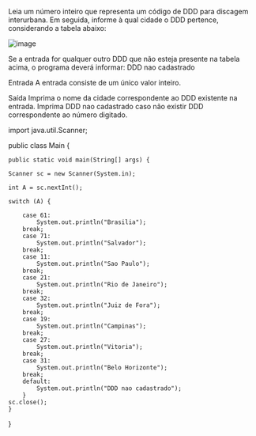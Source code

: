 Leia um número inteiro que representa um código de DDD para discagem interurbana. Em seguida, informe à qual cidade o DDD pertence, considerando a tabela abaixo:

![image](https://user-images.githubusercontent.com/67755952/172598083-f6f2b226-5d60-49f4-b0f4-b730974dbde2.png)

Se a entrada for qualquer outro DDD que não esteja presente na tabela acima, o programa deverá informar:
DDD nao cadastrado

Entrada
A entrada consiste de um único valor inteiro.

Saída
Imprima o nome da cidade correspondente ao DDD existente na entrada. Imprima DDD nao cadastrado caso não existir DDD correspondente ao número digitado.

import java.util.Scanner;

public class Main {
 
    public static void main(String[] args) {
        
    Scanner sc = new Scanner(System.in);
        
    int A = sc.nextInt();
        
    switch (A) {
        
        case 61:
            System.out.println("Brasilia");
        break;
        case 71:
            System.out.println("Salvador");
        break;
        case 11:
            System.out.println("Sao Paulo");
        break;
        case 21:
            System.out.println("Rio de Janeiro");
        break;
        case 32:
            System.out.println("Juiz de Fora");
        break;
        case 19:
            System.out.println("Campinas");
        break;
        case 27:
            System.out.println("Vitoria");
        break;
        case 31:
            System.out.println("Belo Horizonte");
        break;
        default:
            System.out.println("DDD nao cadastrado");
        }
    sc.close();
	}
}
